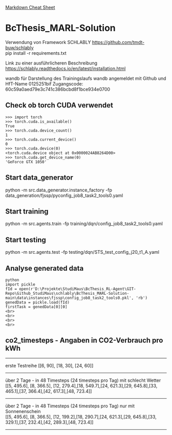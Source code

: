 [Markdown Cheat Sheet](https://www.markdownguide.org/cheat-sheet/)


# BcThesis_MARL-Solution

Verwendung von Framework SCHLABLY https://github.com/tmdt-buw/schlably <br>
pip install -r requirements.txt

Link zu einer ausführlicheren Beschreibung 
https://schlably.readthedocs.io/en/latest/installation.html

wandb für Darstellung des Trainingslaufs
wandb angemeldet mit Github und HfT-Name 0125251bif
Zugangscode: 60c59a0aed79e3c741c386bcbd8f1bce934e0700


## Check ob torch CUDA verwendet

`>>> import torch`<br>
`>>> torch.cuda.is_available()`<br>
`True`<br>
`>>> torch.cuda.device_count()`<br>
`1`<br>
`>>> torch.cuda.current_device()`<br>
`0`<br>
`>>> torch.cuda.device(0)`<br>
`<torch.cuda.device object at 0x0000024AB8264D00>`<br>
`>>> torch.cuda.get_device_name(0)`<br>
`'GeForce GTX 1050'`<br>


## Start data_generator
python -m src.data_generator.instance_factory -fp data_generation/fjssp/pyconfig_job8_task2_tools0.yaml

## Start training
python -m src.agents.train -fp training/dqn/config_job8_task2_tools0.yaml

## Start testing
python -m src.agents.test -fp testing/dqn/STS_test_config_j20_t1_A.yaml

## Analyse generated data

`python`<br>
`import pickle`<br>
`fId = open(r'D:\Projekte\StudiMaus\BcThesis_RL-Agent\GIT-Repo\Github_StudiMaus\schlably\BcThesis_MARL-Solution-main\data\instances\fjssp\config_job8_task2_tools0.pkl', 'rb')`<br>
`genedData = pickle.load(fId)`<br>
`firstTask = genedData[0][0]`<br>
``<br>
``<br>
``<br>
``<br>
``<br>
``<br>
``<br>
``<br>

## co2_timesteps - Angaben in CO2-Verbrauch pro kWh
*******************************************************************************
erste Testreihe
[[6, 90], [18, 30], [24, 60]]
*******************************************************************************
über 2 Tage - in 48 Timesteps (24 timesteps pro Tag)  mit schlecht Wetter                                                    
[[5, 495.6], [8, 366.5], [12, 279.4],[18, 549.7],[24, 621.3],[29, 645.8],[33, 465.1],[37, 366.4],[42, 617.3],[48, 723.4]]
*******************************************************************************
über 2 Tage - in 48 Timesteps (24 timesteps pro Tag)  nur mit Sonnenenschein                                                   
[[5, 495.6], [8, 366.5], [12, 199.2],[18, 290.7],[24, 621.3],[29, 645.8],[33, 329.1],[37, 232.4],[42, 289.3],[48, 723.4]]
*******************************************************************************